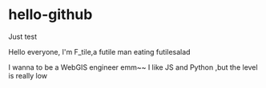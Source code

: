 # hello-github
Just test

Hello everyone, I'm F_tile,a futile man eating futilesalad

I wanna to be a WebGIS engineer 
emm~~ I like JS and Python ,but the level is really low 
